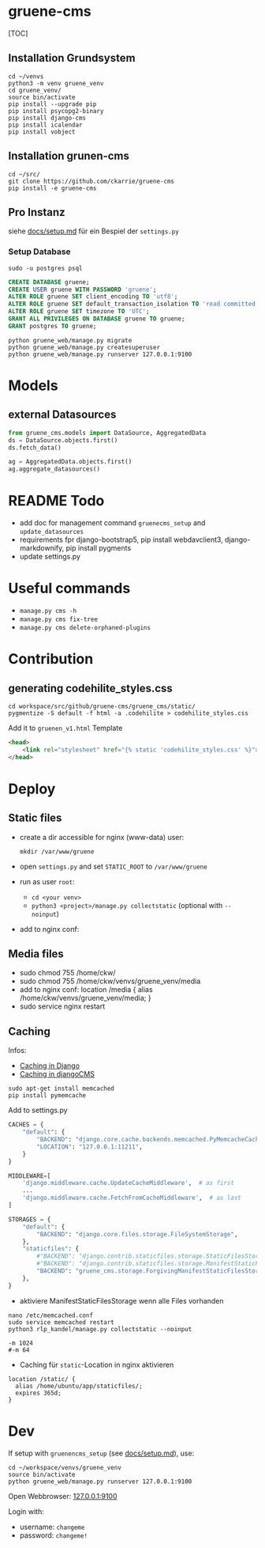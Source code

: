 # gruene-cms

[TOC]

## Installation Grundsystem
```shell
cd ~/venvs
python3 -m venv gruene_venv
cd gruene_venv/
source bin/activate
pip install --upgrade pip
pip install psycopg2-binary
pip install django-cms
pip install icalendar
pip install vobject
```

## Installation grunen-cms

```shell
cd ~/src/
git clone https://github.com/ckarrie/gruene-cms
pip install -e gruene-cms
```

## Pro Instanz
siehe [docs/setup.md](docs/setup.md) für ein Bespiel der `settings.py`

### Setup Database
`sudo -u postgres psql`

```sql
CREATE DATABASE gruene;
CREATE USER gruene WITH PASSWORD 'gruene';
ALTER ROLE gruene SET client_encoding TO 'utf8';
ALTER ROLE gruene SET default_transaction_isolation TO 'read committed';
ALTER ROLE gruene SET timezone TO 'UTC';
GRANT ALL PRIVILEGES ON DATABASE gruene TO gruene;
GRANT postgres TO gruene;
```

```shell
python gruene_web/manage.py migrate
python gruene_web/manage.py createsuperuser
python gruene_web/manage.py runserver 127.0.0.1:9100
```

# Models

## external Datasources

```python
from gruene_cms.models import DataSource, AggregatedData
ds = DataSource.objects.first()
ds.fetch_data()

ag = AggregatedData.objects.first()
ag.aggregate_datasources()

```

# README Todo

- add doc for management command `gruenecms_setup` and `update_datasources`
- requirements fpr django-bootstrap5, pip install webdavclient3, django-markdownify, pip install pygments
- update settings.py

# Useful commands

- `manage.py cms -h`
- `manage.py cms fix-tree`
- `manage.py cms delete-orphaned-plugins`


# Contribution
## generating codehilite_styles.css

```
cd workspace/src/github/gruene-cms/gruene_cms/static/
pygmentize -S default -f html -a .codehilite > codehilite_styles.css
```

Add it to `gruenen_v1.html` Template

```html
<head>
    <link rel="stylesheet" href="{% static 'codehilite_styles.css' %}">
</head>
```

# Deploy
## Static files

- create a dir accessible for nginx (www-data) user:
  
  `mkdir /var/www/gruene`

- open `settings.py` and set `STATIC_ROOT` to `/var/www/gruene`
- run as user `root`:
  - `cd <your venv>`
  - `python3 <project>/manage.py collectstatic` (optional with `--noinput`)
- add to nginx conf:
  
## Media files
- sudo chmod 755 /home/ckw/
- sudo chmod 755 /home/ckw/venvs/gruene_venv/media
- add to nginx conf:
   location /media {
        alias /home/ckw/venvs/gruene_venv/media; 
   }
- sudo service nginx restart

## Caching

Infos: 
- [Caching in Django](https://docs.djangoproject.com/en/dev/topics/cache/)
- [Caching in djangoCMS](https://docs.django-cms.org/en/4.1.3/how_to/05-caching.html)

```shell
sudo apt-get install memcached
pip install pymemcache
```

Add to settings.py

```python
CACHES = {
    "default": {
        "BACKEND": "django.core.cache.backends.memcached.PyMemcacheCache",
        "LOCATION": "127.0.0.1:11211",
    }
}

MIDDLEWARE=[
    'django.middleware.cache.UpdateCacheMiddleware',  # as first
    ...
    'django.middleware.cache.FetchFromCacheMiddleware',  # as last
]

STORAGES = {
    "default": {
        "BACKEND": "django.core.files.storage.FileSystemStorage",
    },
    "staticfiles": {
        #"BACKEND": "django.contrib.staticfiles.storage.StaticFilesStorage",
        #"BACKEND": "django.contrib.staticfiles.storage.ManifestStaticFilesStorage",
        "BACKEND": "gruene_cms.storage.ForgivingManifestStaticFilesStorage"
    },
}

```

- aktiviere ManifestStaticFilesStorage wenn alle Files vorhanden

```shell
nano /etc/memcached.conf
sudo service memcached restart
python3 rlp_kandel/manage.py collectstatic --noinput
```

```
-m 1024
#-m 64
```

- Caching für `static`-Location in nginx aktivieren

```
location /static/ {
  alias /home/ubuntu/app/staticfiles/;
  expires 365d;
}
```

# Dev

If setup with `gruenencms_setup` (see [docs/setup.md](docs/setup.md)), use:

```shell
cd ~/workspace/venvs/gruene_venv
source bin/activate
python gruene_web/manage.py runserver 127.0.0.1:9100
```

Open Webbrowser:  [127.0.0.1:9100](http://127.0.0.1:9100)

Login with:
- username: `changeme`
- password: `changeme!`
